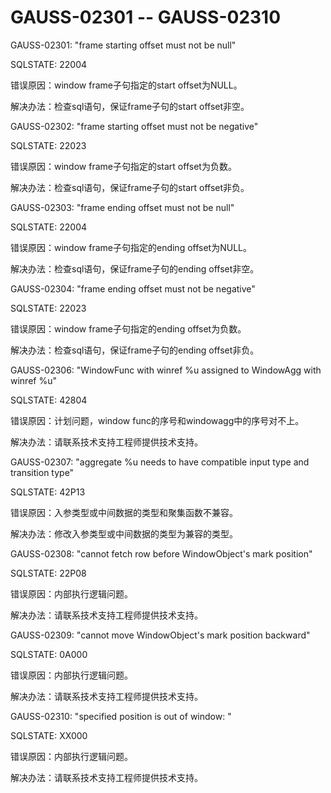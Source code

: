# GAUSS-02301 -- GAUSS-02310<a name="ZH-CN_TOPIC_0302073467"></a>

GAUSS-02301: "frame starting offset must not be null"

SQLSTATE: 22004

错误原因：window frame子句指定的start offset为NULL。

解决办法：检查sql语句，保证frame子句的start offset非空。

GAUSS-02302: "frame starting offset must not be negative"

SQLSTATE: 22023

错误原因：window frame子句指定的start offset为负数。

解决办法：检查sql语句，保证frame子句的start offset非负。

GAUSS-02303: "frame ending offset must not be null"

SQLSTATE: 22004

错误原因：window frame子句指定的ending offset为NULL。

解决办法：检查sql语句，保证frame子句的ending offset非空。

GAUSS-02304: "frame ending offset must not be negative"

SQLSTATE: 22023

错误原因：window frame子句指定的ending offset为负数。

解决办法：检查sql语句，保证frame子句的ending offset非负。

GAUSS-02306: "WindowFunc with winref %u assigned to WindowAgg with winref %u"

SQLSTATE: 42804

错误原因：计划问题，window func的序号和windowagg中的序号对不上。

解决办法：请联系技术支持工程师提供技术支持。

GAUSS-02307: "aggregate %u needs to have compatible input type and transition type"

SQLSTATE: 42P13

错误原因：入参类型或中间数据的类型和聚集函数不兼容。

解决办法：修改入参类型或中间数据的类型为兼容的类型。

GAUSS-02308: "cannot fetch row before WindowObject's mark position"

SQLSTATE: 22P08

错误原因：内部执行逻辑问题。

解决办法：请联系技术支持工程师提供技术支持。

GAUSS-02309: "cannot move WindowObject's mark position backward"

SQLSTATE: 0A000

错误原因：内部执行逻辑问题。

解决办法：请联系技术支持工程师提供技术支持。

GAUSS-02310: "specified position is out of window: "

SQLSTATE: XX000

错误原因：内部执行逻辑问题。

解决办法：请联系技术支持工程师提供技术支持。
